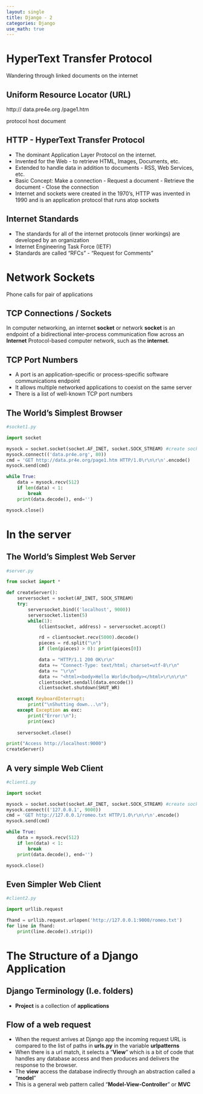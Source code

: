 ```yaml
---
layout: single
title: Django - 2
categories: Django
use_math: true
---
```

# HyperText Transfer Protocol

Wandering through linked documents on the internet

## Uniform Resource Locator (URL)

  http://     data.pre4e.org       /page1.htm

protocol            host              document

## HTTP - HyperText Transfer Protocol

- The dominant Application Layer Protocol on the internet.
- Invented for the Web - to retrieve HTML, Images, Documents, etc.
- Extended to handle data in addition to documents - RSS, Web Services, etc.
- Basic Concept: Make a connection - Request a document - Retrieve the document - Close the connection
- Internet and sockets were created in the 1970’s, HTTP was invented in 1990 and is an application protocol that runs atop sockets

## Internet Standards

- The standards for all of the internet protocols (inner workings) are developed by an organization
- Internet Engineering Task Force (IETF)
- Standards are called “RFCs” - “Request for Comments”

# Network Sockets

Phone calls for pair of applications

## TCP Connections / Sockets

In computer networking, an internet **socket** or network **socket** is an endpoint of a bidirectional inter-process communication flow across an **Internet** Protocol-based computer network, such as the **internet**.

## TCP Port Numbers

- A port is an application-specific or process-specific software communications endpoint
- It allows multiple networked applications to coexist on the same server
- There is a list of well-known TCP port numbers

## The World’s Simplest Browser

```python
#socket1.py

import socket

mysock = socket.socket(socket.AF_INET, socket.SOCK_STREAM) #create socket
mysock.connect(('data.pr4e.org', 80))
cmd = 'GET http://data.pr4e.org/page1.htm HTTP/1.0\r\n\r\n'.encode()
mysock.send(cmd)

while True:
	data = mysock.recv(512)
	if len(data) < 1:
		break
	print(data.decode(), end='')

mysock.close()
```

# In the server

## The World’s Simplest Web Server

```python
#server.py

from socket import *

def createServer():
	serversocket = socket(AF_INET, SOCK_STREAM)
	try:
		serversocket.bind(('localhost', 9000))
		serversocket.listen(5)
		while(1):
			(clientsocket, address) = serversocket.accept()

			rd = clientsocket.recv(5000).decode()
			pieces = rd.split("\n")
			if (len(pieces) > 0): print(pieces[0])

			data = "HTTP/1.1 200 OK\r\n"
			data += "Connect-Type: text/html; charset=utf-8\r\n"
			data += "\r\n"
			data += "<html><body>Hello World</body></html>\r\n\r\n"
			clientsocket.sendall(data.encode())
			clientsocket.shutdown(SHUT_WR)

	except KeyboardInterrupt:
		print("\nShutting down...\n");
	except Exception as exc:
		print("Error:\n");
		print(exc)
	
	serversocket.close()

print("Access http://localhost:9000")
createServer()

```

## A very simple Web Client

```python
#client1.py

import socket

mysock = socket.socket(socket.AF_INET, socket.SOCK_STREAM) #create socket
mysock.connect(('127.0.0.1', 9000))
cmd = 'GET http://127.0.0.1/romeo.txt HTTP/1.0\r\n\r\n'.encode()
mysock.send(cmd)

while True:
	data = mysock.recv(512)
	if len(data) < 1:
		break
	print(data.decode(), end='')

mysock.close()
```

## Even Simpler Web Client

```python
#client2.py

import urllib.request

fhand = urllib.request.urlopen('http://127.0.0.1:9000/romeo.txt')
for line in fhand:
	print(line.decode().strip())
```


# The Structure of a Django Application

## Django Terminology (I.e. folders)

- **Project** is a collection of **applications**

## Flow of a web request

- When the request arrives at Django app the incoming request URL is compared to the list of paths in **urls.py** in the variable **urlpatterns**
- When there is a url match, it selects a “**View**” which is a bit of code that handles any database access and then produces and delivers the response to the browser.
- The **view** access the database indirectly through an abstraction called a “**model**”
- This is a general web pattern called “**Model-View-Controller**” or **MVC**
